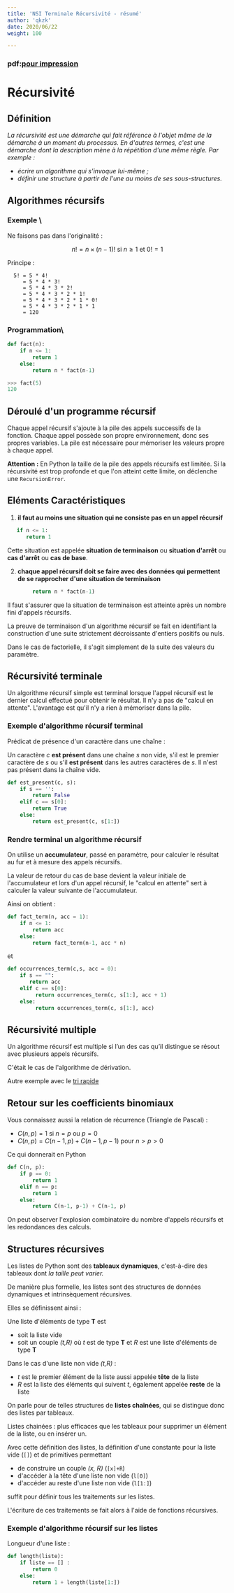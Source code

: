 ```yaml
---
title: 'NSI Terminale Récursivité - résumé'
author: 'qkzk'
date: 2020/06/22
weight: 100

---
```


### pdf:[pour impression](/uploads/docnsitale/recursivite/pdf/resume_recursion.pdf)

# Récursivité

## Définition

*La récursivité est une démarche qui fait référence à l'objet même de la démarche à un moment du processus. En d'autres termes, c'est une démarche dont la description mène à la répétition d'une même règle. Par exemple :*

* *écrire un algorithme qui s'invoque lui-même ;*
* *définir une structure à partir de l'une au moins de ses sous-structures.*


## Algorithmes récursifs

### Exemple \
Ne faisons pas dans l'originalité :

$$n! = n \times (n-1)! \text{ si } n \geq 1 \text{ et } 0! = 1$$

Principe :

```
  5! = 5 * 4!
     = 5 * 4 * 3!
     = 5 * 4 * 3 * 2!
     = 5 * 4 * 3 * 2 * 1!
     = 5 * 4 * 3 * 2 * 1 * 0!
     = 5 * 4 * 3 * 2 * 1 * 1
     = 120
```



### Programmation\

```python
def fact(n):
    if n <= 1:
        return 1
    else:
        return n * fact(n-1)

>>> fact(5)
120
```

## Déroulé d'un programme récursif


Chaque appel récursif s'ajoute à la pile des appels successifs de la fonction.
Chaque appel possède son propre environnement, donc ses propres variables.
La pile est nécessaire pour mémoriser les valeurs propre à chaque appel.


**Attention :** En Python la taille de la pile des appels récursifs est limitée. Si la récursivité est trop profonde et que l'on atteint cette limite, on déclenche une `RecursionError`.



## Eléments Caractéristiques

1. **il faut au moins une situation qui ne consiste pas en un appel récursif**

  ```python
     if n <= 1:
        return 1
  ```
Cette situation est appelée **situation de terminaison** ou **situation d'arrêt** ou **cas d'arrêt** ou **cas de base**.


2. **chaque appel récursif doit se faire avec des données qui permettent de se rapprocher d'une situation de terminaison**

 ```python
         return n * fact(n-1)
 ```


 Il faut s'assurer que la situation de terminaison est atteinte après un nombre fini d'appels récursifs.

La preuve de terminaison d'un algorithme récursif se fait en identifiant la construction d'une suite strictement décroissante d'entiers positifs ou nuls.

Dans le cas de factorielle, il s'agit simplement de la suite des valeurs du paramètre.


## Récursivité terminale

Un algorithme récursif simple est terminal lorsque l'appel récursif est le dernier calcul effectué pour obtenir le résultat. Il n'y a pas de "calcul en attente". L'avantage est qu'il n'y a rien à mémoriser dans la pile.

### Exemple d'algorithme récursif terminal

Prédicat de présence d'un caractère dans une chaîne :

Un caractère *c* **est présent** dans une chaîne *s* non vide, s'il est le premier caractère de *s* ou s'il **est présent** dans les autres caractères de *s*. Il n'est pas présent dans la chaîne vide.

```python
def est_present(c, s):
    if s == '':
        return False
    elif c == s[0]:
        return True
    else:
        return est_present(c, s[1:])
```

### Rendre terminal un algorithme récursif

On utilise un **accumulateur**, passé en paramètre, pour calculer le résultat au fur et à mesure des appels récursifs.

La valeur de retour du cas de base devient la valeur initiale de l'accumulateur et lors d'un appel récursif, le "calcul en attente" sert à calculer la valeur suivante de l'accumulateur.


Ainsi on obtient :

```python
def fact_term(n, acc = 1):
    if n <= 1:
        return acc
    else:
        return fact_term(n-1, acc * n)
```


et

```python
def occurrences_term(c,s, acc = 0):
    if s == "":
       return acc
    elif c == s[0]:
         return occurrences_term(c, s[1:], acc + 1)
    else:
         return occurrences_term(c, s[1:], acc)
```




## Récursivité multiple

Un algorithme récursif est multiple si l’un des cas qu’il distingue se résout avec plusieurs appels récursifs.

C'était le cas de l'algorithme de dérivation.

Autre exemple avec le [tri rapide](https://gitlab-fil.univ-lille.fr/diu-eil-lil/portail/blob/master/bloc2/tri-sans-ordi-correction/readme.md#en-python-1)

## Retour sur les coefficients binomiaux


Vous connaissez aussi la relation de récurrence (Triangle de Pascal) :

- $C(n, p) = 1$ si $n=p$ ou $p=0$
- $C(n, p) = C(n-1, p) + C(n-1, p-1)$ pour $n > p > 0$


Ce qui donnerait en Python

```python
def C(n, p):
    if p == 0:
        return 1
    elif n == p:
        return 1
    else:
        return C(n-1, p-1) + C(n-1, p)
```



On peut observer l'explosion combinatoire du nombre d'appels récursifs et les redondances des calculs.


## Structures récursives


Les listes de Python sont des **tableaux dynamiques**,
c'est-à-dire des tableaux dont _la taille peut varier._

De manière plus formelle, les listes sont des structures de données dynamiques
et intrinsèquement récursives.




Elles se définissent ainsi :

Une liste d'éléments de type **T** est

* soit la liste vide
* soit un couple *(t,R)* où *t* est de type **T** et *R* est une liste d'éléments de type **T**

Dans le cas d'une liste non vide *(t,R)* :

* *t* est le premier élément de la liste aussi appelée **tête** de la liste
* *R* est la liste des éléments qui suivent *t*, également appelée **reste** de la liste




On parle pour de telles structures de **listes chaînées**, qui se distingue
donc des listes par tableaux.


Listes chainées : plus efficaces que les tableaux pour supprimer un élément de la liste, ou en insérer un.




Avec cette définition des listes, la définition d'une constante pour la liste vide (`[]`) et de primitives permettant

- de construire un couple *(x, R)* (`[x]+R`)
- d'accéder à la tête d'une liste non vide (`l[0]`)
- d'accéder au reste d'une liste non vide (`l[1:]`)

suffit pour définir tous les traitements sur les listes.

L'écriture de ces traitements se fait alors à l'aide de fonctions récursives.

### Exemple d'algorithme récursif sur les listes

Longueur d'une liste :

```python
def length(liste):
    if liste == [] :
        return 0
    else:
        return 1 + length(liste[1:])
```
